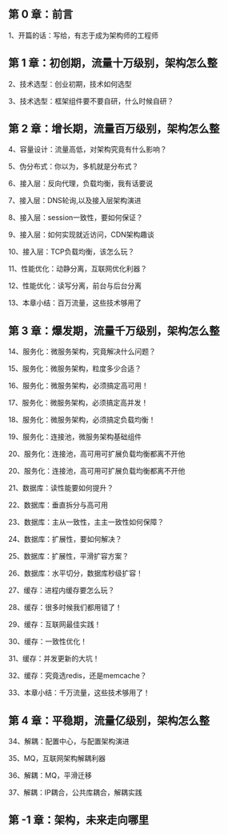 ## 第 0 章：前言

1、开篇的话：写给，有志于成为架构师的工程师

## 第 1 章：初创期，流量十万级别，架构怎么整

2、技术选型：创业初期，技术如何选型

3、技术选型：框架组件要不要自研，什么时候自研？

## 第 2 章：增长期，流量百万级别，架构怎么整

4、容量设计：流量高低，对架构究竟有什么影响？

5、伪分布式：你以为，多机就是分布式？

6、接入层：反向代理，负载均衡，我有话要说

7、接入层：DNS轮询,以及接入层架构演进

8、接入层：session一致性，要如何保证？

9、接入层：如何实现就近访问，CDN架构趣谈

10、接入层：TCP负载均衡，该怎么玩？

11、性能优化：动静分离，互联网优化利器？

12、性能优化：读写分离，前台与后台分离

13、本章小结：百万流量，这些技术够用了

## 第 3 章：爆发期，流量千万级别，架构怎么整

14、服务化：微服务架构，究竟解决什么问题？

15、服务化：微服务架构，粒度多少合适？

16、服务化：微服务架构，必须搞定高可用！

17、服务化：微服务架构，必须搞定高并发！

18、服务化：微服务架构，必须搞定负载均衡！

19、服务化：连接池，微服务架构基础组件

20、服务化：连接池，高可用可扩展负载均衡都离不开他

20、服务化：连接池，高可用可扩展负载均衡都离不开他

21、数据库：读性能要如何提升？

22、数据库：垂直拆分与高可用

23、数据库：主从一致性，主主一致性如何保障？

24、数据库：扩展性，要如何解决？

25、数据库：扩展性，平滑扩容方案？

26、数据库：水平切分，数据库秒级扩容！

27、缓存：进程内缓存要怎么玩？

28、缓存：很多时候我们都用错了！

29、缓存：互联网最佳实践！

30、缓存：一致性优化！

31、缓存：并发更新的大坑！

32、缓存：究竟选redis，还是memcache？

33、本章小结：千万流量，这些技术够用了！

## 第 4 章：平稳期，流量亿级别，架构怎么整

34、解耦：配置中心，与配置架构演进

35、MQ，互联网架构解耦利器

36、解耦：MQ，平滑迁移

37、解耦：IP耦合，公共库耦合，解耦实践

## 第 -1 章：架构，未来走向哪里